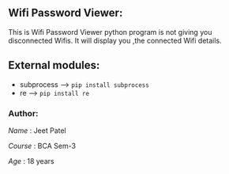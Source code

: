 ## Wifi Password Viewer:

This is Wifi Password Viewer python program is not giving you disconnected Wifis.
It will display you ,the connected Wifi details.

## External modules:
- subprocess --> ```pip install subprocess```
- re --> ```pip install re```

### Author:

*Name*  : Jeet Patel

*Course* : BCA Sem-3 

*Age*   : 18 years
